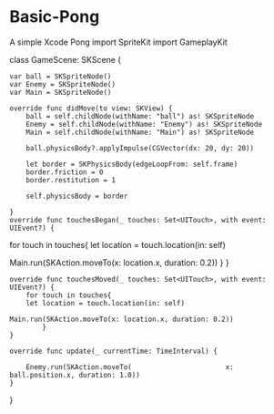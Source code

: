 # Basic-Pong
A simple Xcode Pong
import SpriteKit
import GameplayKit

class GameScene: SKScene {
    
    var ball = SKSpriteNode()
    var Enemy = SKSpriteNode()
    var Main = SKSpriteNode()
    
    override func didMove(to view: SKView) {
        ball = self.childNode(withName: "ball") as! SKSpriteNode
        Enemy = self.childNode(withName: "Enemy") as! SKSpriteNode
        Main = self.childNode(withName: "Main") as! SKSpriteNode
        
        ball.physicsBody?.applyImpulse(CGVector(dx: 20, dy: 20))
        
        let border = SKPhysicsBody(edgeLoopFrom: self.frame)
        border.friction = 0
        border.restitution = 1
        
        self.physicsBody = border
        
    }
    override func touchesBegan(_ touches: Set<UITouch>, with event: UIEvent?) {
        
        
for touch in touches{
    let location = touch.location(in: self)
    
   Main.run(SKAction.moveTo(x: location.x, duration: 0.2))
        }
    }
    
    override func touchesMoved(_ touches: Set<UITouch>, with event: UIEvent?) {
        for touch in touches{
        let location = touch.location(in: self)
                
    Main.run(SKAction.moveTo(x: location.x, duration: 0.2))
            }
    }
    
    override func update(_ currentTime: TimeInterval) {

        Enemy.run(SKAction.moveTo(                       x: ball.position.x, duration: 1.0))
    }

}
